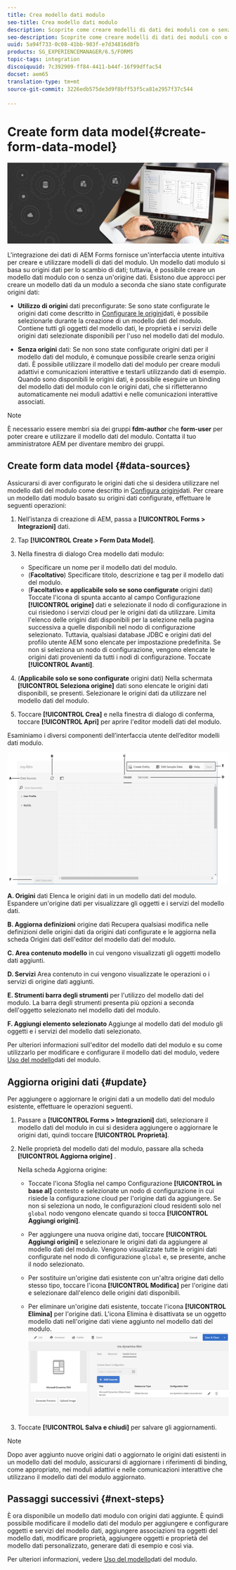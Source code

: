 ```yaml
---
title: Crea modello dati modulo
seo-title: Crea modello dati modulo
description: Scoprite come creare modelli di dati dei moduli con o senza origini dati configurate.
seo-description: Scoprite come creare modelli di dati dei moduli con o senza origini dati configurate.
uuid: 5a94f733-0c08-41bb-983f-e7d34816d8fb
products: SG_EXPERIENCEMANAGER/6.5/FORMS
topic-tags: integration
discoiquuid: 7c392909-ff84-4411-b44f-16f99dffac54
docset: aem65
translation-type: tm+mt
source-git-commit: 3226edb575de3d9f8bff53f5ca81e2957f37c544

---
```



# Create form data model{#create-form-data-model}

![](do-not-localize/data-integeration.png)

L&#39;integrazione dei dati di AEM Forms fornisce un&#39;interfaccia utente intuitiva per creare e utilizzare modelli di dati del modulo. Un modello dati modulo si basa su origini dati per lo scambio di dati; tuttavia, è possibile creare un modello dati modulo con o senza un&#39;origine dati. Esistono due approcci per creare un modello dati da un modulo a seconda che siano state configurate origini dati:

* **Utilizzo di origini** dati preconfigurate: Se sono state configurate le origini dati come descritto in [Configurare le origini](../../forms/using/configure-data-sources.md)dati, è possibile selezionarle durante la creazione di un modello dati del modulo. Contiene tutti gli oggetti del modello dati, le proprietà e i servizi delle origini dati selezionate disponibili per l&#39;uso nel modello dati del modulo.

* **Senza origini** dati: Se non sono state configurate origini dati per il modello dati del modulo, è comunque possibile crearle senza origini dati. È possibile utilizzare il modello dati del modulo per creare moduli adattivi e comunicazioni interattive e testarli utilizzando dati di esempio. Quando sono disponibili le origini dati, è possibile eseguire un binding del modello dati del modulo con le origini dati, che si rifletteranno automaticamente nei moduli adattivi e nelle comunicazioni interattive associati.

>[!NOTE]
>
>È necessario essere membri sia dei gruppi **fdm-author** che **form-user** per poter creare e utilizzare il modello dati del modulo. Contatta il tuo amministratore AEM per diventare membro dei gruppi.

## Create form data model {#data-sources}

Assicurarsi di aver configurato le origini dati che si desidera utilizzare nel modello dati del modulo come descritto in [Configura origini](../../forms/using/configure-data-sources.md)dati. Per creare un modello dati modulo basato su origini dati configurate, effettuare le seguenti operazioni:

1. Nell’istanza di creazione di AEM, passa a **[!UICONTROL Forms > Integrazioni]** dati.
1. Tap **[!UICONTROL Create > Form Data Model]**.
1. Nella finestra di dialogo Crea modello dati modulo:

   * Specificare un nome per il modello dati del modulo.
   * (**Facoltativo**) Specificare titolo, descrizione e tag per il modello dati del modulo.
   * (**Facoltativo e applicabile solo se sono configurate** origini dati) Toccate l&#39;icona di spunta accanto al campo Configurazione **[!UICONTROL origine]** dati e selezionate il nodo di configurazione in cui risiedono i servizi cloud per le origini dati da utilizzare. Limita l&#39;elenco delle origini dati disponibili per la selezione nella pagina successiva a quelle disponibili nel nodo di configurazione selezionato. Tuttavia, qualsiasi database JDBC e origini dati del profilo utente AEM sono elencate per impostazione predefinita. Se non si seleziona un nodo di configurazione, vengono elencate le origini dati provenienti da tutti i nodi di configurazione.
   Toccate **[!UICONTROL Avanti]**.

1. (**Applicabile solo se sono configurate** origini dati) Nella schermata **[!UICONTROL Seleziona origine]** dati sono elencate le origini dati disponibili, se presenti. Selezionare le origini dati da utilizzare nel modello dati del modulo.
1. Toccare **[!UICONTROL Crea]** e nella finestra di dialogo di conferma, toccare **[!UICONTROL Apri]** per aprire l&#39;editor modelli dati del modulo.

Esaminiamo i diversi componenti dell’interfaccia utente dell’editor modelli dati modulo.

![Un modello dati modulo con tre origini dati: un servizio RESTful, un profilo utente AEM e un RDBMS](assets/fdm-ui.png)

**A. Origini** dati Elenca le origini dati in un modello dati del modulo. Espandere un&#39;origine dati per visualizzare gli oggetti e i servizi del modello dati.

**B. Aggiorna definizioni** origine dati Recupera qualsiasi modifica nelle definizioni delle origini dati da origini dati configurate e le aggiorna nella scheda Origini dati dell&#39;editor del modello dati del modulo.

**C. Area contenuto modello** in cui vengono visualizzati gli oggetti modello dati aggiunti.

**D. Servizi** Area contenuto in cui vengono visualizzate le operazioni o i servizi di origine dati aggiunti.

**E. Strumenti barra degli strumenti** per l&#39;utilizzo del modello dati del modulo. La barra degli strumenti presenta più opzioni a seconda dell&#39;oggetto selezionato nel modello dati del modulo.

**F. Aggiungi elemento selezionato** Aggiunge al modello dati del modulo gli oggetti e i servizi del modello dati selezionato.

Per ulteriori informazioni sull&#39;editor del modello dati del modulo e su come utilizzarlo per modificare e configurare il modello dati del modulo, vedere [Uso del modello](../../forms/using/work-with-form-data-model.md)dati del modulo.

## Aggiorna origini dati {#update}

Per aggiungere o aggiornare le origini dati a un modello dati del modulo esistente, effettuare le operazioni seguenti.

1. Passare a **[!UICONTROL Forms > Integrazioni]** dati, selezionare il modello dati del modulo in cui si desidera aggiungere o aggiornare le origini dati, quindi toccare **[!UICONTROL Proprietà]**.
1. Nelle proprietà del modello dati del modulo, passare alla scheda **[!UICONTROL Aggiorna origine]** .

   Nella scheda Aggiorna origine:

   * Toccate l&#39;icona Sfoglia nel campo Configurazione **[!UICONTROL in base al]** contesto e selezionate un nodo di configurazione in cui risiede la configurazione cloud per l&#39;origine dati da aggiungere. Se non si seleziona un nodo, le configurazioni cloud residenti solo nel `global` nodo vengono elencate quando si tocca **[!UICONTROL Aggiungi origini]**.

   * Per aggiungere una nuova origine dati, toccare **[!UICONTROL Aggiungi origini]** e selezionare le origini dati da aggiungere al modello dati del modulo. Vengono visualizzate tutte le origini dati configurate nel nodo di configurazione `global` e, se presente, anche il nodo selezionato.

   * Per sostituire un&#39;origine dati esistente con un&#39;altra origine dati dello stesso tipo, toccare l&#39;icona **[!UICONTROL Modifica]** per l&#39;origine dati e selezionare dall&#39;elenco delle origini dati disponibili.
   * Per eliminare un&#39;origine dati esistente, toccate l&#39;icona **[!UICONTROL Elimina]** per l&#39;origine dati. L&#39;icona Elimina è disattivata se un oggetto modello dati nell&#39;origine dati viene aggiunto nel modello dati del modulo.
   ![fdm-properties](assets/fdm-properties.png)

1. Toccate **[!UICONTROL Salva e chiudi]** per salvare gli aggiornamenti.

>[!NOTE]
>
>Dopo aver aggiunto nuove origini dati o aggiornato le origini dati esistenti in un modello dati del modulo, assicurarsi di aggiornare i riferimenti di binding, come appropriato, nei moduli adattivi e nelle comunicazioni interattive che utilizzano il modello dati del modulo aggiornato.

## Passaggi successivi {#next-steps}

È ora disponibile un modello dati modulo con origini dati aggiunte. È quindi possibile modificare il modello dati del modulo per aggiungere e configurare oggetti e servizi del modello dati, aggiungere associazioni tra oggetti del modello dati, modificare proprietà, aggiungere oggetti e proprietà del modello dati personalizzato, generare dati di esempio e così via.

Per ulteriori informazioni, vedere [Uso del modello](../../forms/using/work-with-form-data-model.md)dati del modulo.
